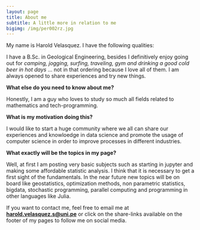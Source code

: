 ```yaml
---
layout: page
title: About me
subtitle: A little more in relation to me
bigimg: /img/per002rz.jpg
---
```


My name is Harold Velasquez. I have the following qualities:

I have a B.Sc. in Geological Engineering, besides I definitively enjoy going out for _camping, jogging, surfing, traveling, gym and drinking a good cold beer in hot days_ ... not in that ordering because I love all of them. I am always opened to share experiences and try new things.

**What else do you need to know about me?**

Honestly, I am a guy who loves to study so much all fields related to mathematics and tech-programming. 

**What is my motivation doing this?**

I would like to start a huge community where we all can share our experiences and knowloedge in data science and promote the usage of computer science in order to improve processes in different industries.

**What exactly will be the topics in my page?**

Well, at first I am posting very basic subjects such as starting in jupyter and making some affordable statistic analysis. I think that it is necessary to get a first sight of the fundamentals. In the near future new topics will be on board like geostatistics, optimization methods, non parametric statistics, bigdata, stochastic programming, parallel computing and programming in other languages like Julia.

If you want to contact me, feel free to email me at **harold.velasquez.s@uni.pe** or click on the share-links available on the footer of my pages to follow me on social media. 